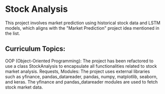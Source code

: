 # Stock Analysis
This project involves market prediction using historical stock data and LSTM models, which aligns with the "Market Prediction" project idea mentioned in the list.
## Curriculum Topics:
OOP (Object-Oriented Programming): The project has been refactored to use a class StockAnalysis to encapsulate all functionalities related to stock market analysis.
Requests, Modules: The project uses external libraries such as yfinance, pandas_datareader, pandas, numpy, matplotlib, seaborn, and keras. The yfinance and pandas_datareader modules are used to fetch stock market data.

